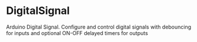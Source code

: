 # DigitalSignal
Arduino Digital Signal. Configure and control digital signals with debouncing for inputs and optional ON-OFF delayed timers for outputs
